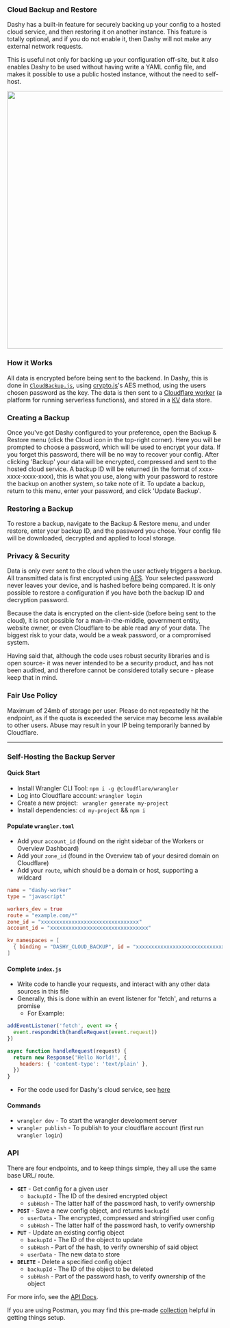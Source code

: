 ### Cloud Backup and Restore

Dashy has a built-in feature for securely backing up your config to a hosted cloud service, and then restoring it on another instance. This feature is totally optional, and if you do not enable it, then Dashy will not make any external network requests.

This is useful not only for backing up your configuration off-site, but it also enables Dashy to be used without having write a YAML config file, and makes it possible to use a public hosted instance, without the need to self-host.

<p align="center">
  <img src="https://i.ibb.co/p4pxSqX/dashy-backup-restore.png" width="600" />
</p>

### How it Works

All data is encrypted before being sent to the backend. In Dashy, this is done in [`CloudBackup.js`](https://github.com/Lissy93/dashy/blob/master/src/utils/CloudBackup.js), using [crypto.js](https://github.com/brix/crypto-js)'s AES method, using the users chosen password as the key. The data is then sent to a [Cloudflare worker](https://developers.cloudflare.com/workers/learning/how-workers-works) (a platform for running serverless functions), and stored in a [KV](https://developers.cloudflare.com/workers/learning/how-kv-works) data store.


### Creating a Backup
Once you've got Dashy configured to your preference, open the Backup & Restore menu (click the Cloud icon in the top-right corner). Here you will be prompted to choose a password, which will be used to encrypt your data. If you forget this password, there will be no way to recover your config. After clicking 'Backup' your data will be encrypted, compressed and sent to the hosted cloud service. A backup ID will be returned (in the format of xxxx-xxxx-xxxx-xxxx), this is what you use, along with your password to restore the backup on another system, so take note of it. To update a backup, return to this menu, enter your password, and click 'Update Backup'.

### Restoring a Backup
To restore a backup, navigate to the Backup & Restore menu, and under restore, enter your backup ID, and the password you chose. Your config file will be downloaded, decrypted and applied to local storage. 

### Privacy & Security

Data is only ever sent to the cloud when the user actively triggers a backup. All transmitted data is first encrypted using [AES](https://en.wikipedia.org/wiki/Advanced_Encryption_Standard). Your selected password never leaves your device, and is hashed before being compared. It is only possible to restore a configuration if you have both the backup ID and decryption password.

Because the data is encrypted on the client-side (before being sent to the cloud), it is not possible for a man-in-the-middle, government entity, website owner, or even Cloudflare to be able read any of your data. The biggest risk to your data, would be a weak password, or a compromised system.

Having said that, although the code uses robust security libraries and is open source- it was never intended to be a security product, and has not been audited, and therefore cannot be considered totally secure -  please keep that in mind.


### Fair Use Policy

Maximum of 24mb of storage per user. Please do not repeatedly hit the endpoint, as if the quota is exceeded the service may become less available to other users. Abuse may result in your IP being temporarily banned by Cloudflare.

---

### Self-Hosting the Backup Server


#### Quick Start
- Install Wrangler CLI Tool: `npm i -g @cloudflare/wrangler`
- Log into Cloudflare account: `wrangler login`
- Create a new project: ` wrangler generate my-project`
- Install dependencies: `cd my-project` && `npm i`


#### Populate `wrangler.toml`
- Add your `account_id` (found on the right sidebar of the Workers or Overview Dashboard)
- Add your `zone_id` (found in the Overview tab of your desired domain on Cloudflare)
- Add your `route`, which should be a domain or host, supporting a wildcard

```toml
name = "dashy-worker"
type = "javascript"

workers_dev = true
route = "example.com/*"
zone_id = "xxxxxxxxxxxxxxxxxxxxxxxxxxxxxxxx"
account_id = "xxxxxxxxxxxxxxxxxxxxxxxxxxxxxxxx"

kv_namespaces = [
  { binding = "DASHY_CLOUD_BACKUP", id = "xxxxxxxxxxxxxxxxxxxxxxxxxxxxxxxx" }
]
```

#### Complete `index.js`
- Write code to handle your requests, and interact with any other data sources in this file
- Generally, this is done within an event listener for 'fetch', and returns a promise
	- For Example:

```javascript
addEventListener('fetch', event => {
  event.respondWith(handleRequest(event.request))
})

async function handleRequest(request) {
  return new Response('Hello World!', {
    headers: { 'content-type': 'text/plain' },
  })
}
```

- For the code used for Dashy's cloud service, see [here](https://gist.github.com/Lissy93/d19b43d50f30e02fa25f349cf5cb5ed8#file-index-js)


#### Commands
- `wrangler dev` - To start the wrangler development server
- `wrangler publish` - To publish to your cloudflare account (first run `wrangler login`)

### API

There are four endpoints, and to keep things simple, they all use the same base URL/ route.

- **`GET`** - Get config for a given user
	- `backupId` - The ID of the desired encrypted object
	- `subHash`	- The latter half of the password hash, to verify ownership
- **`POST`** - Save a new config object, and returns `backupId`
	- `userData` - The encrypted, compressed and stringified user config
	- `subHash` - The latter half of the password hash, to verify ownership
- **`PUT`** - Update an existing config object
	- `backupId` - The ID of the object to update
	- `subHash`	- Part of the hash, to verify ownership of said object
	- `userData` - The new data to store
- **`DELETE`** - Delete a specified config object
	- `backupId` - The ID of the object to be deleted
	- `subHash`	- Part of the password hash, to verify ownership of the object

For more info, see the [API Docs](https://documenter.getpostman.com/view/2142819/TzXumzce).

If you are using Postman, you may find this pre-made [collection](https://www.getpostman.com/collections/58f79ddb150223f67b35) helpful in getting things setup.
